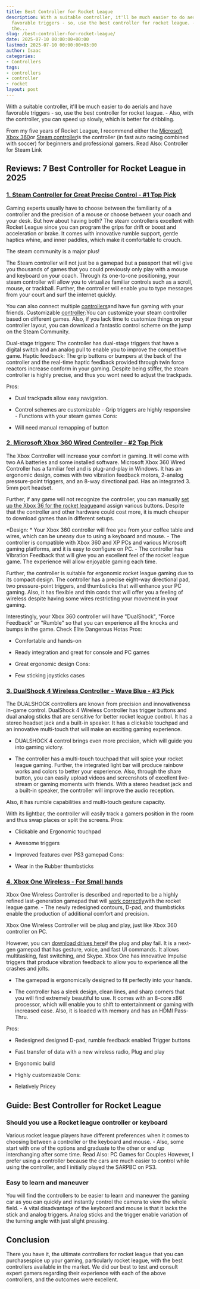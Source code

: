 ```yaml
---
title: Best Controller for Rocket League
description: With a suitable controller, it'll be much easier to do aerials and have
  favorable triggers - so, use the best controller for rocket league. - Also, with
  the...
slug: /best-controller-for-rocket-league/
date: 2025-07-10 00:00:00+00:00
lastmod: 2025-07-10 00:00:00+03:00
author: Isaac
categories:
- Controllers
tags:
- controllers
- controller
- rocket
layout: post
---
```

With a suitable controller, it'll be much easier to do aerials and have favorable triggers - so, use the best controller for rocket league. - Also, with the controller, you can speed up slowly, which is better for dribbling.

From my five years of Rocket League, I recommend either the [Microsoft Xbox 360](https://www.amazon.com/dp/B004QRKWLA/?tag=p-policy-20)or [Steam controller](https://www.amazon.com/dp/B016KBVBCS/?tag=p-policy-20)is the controller (in fast auto racing combined with soccer) for beginners and professional gamers. Read Also: Controller for Steam Link

##  Reviews: 7 Best Controller for Rocket League in 2025

###  [1. Steam Controller for Great Precise Control - #1 Top Pick](https://www.amazon.com/dp/B016KBVBCS/?tag=p-policy-20)

Gaming experts usually have to choose between the familiarity of a controller and the precision of a mouse or choose between your coach and your desk. But how about having both? The steam controlleris excellent with Rocket League since you can program the grips for drift or boost and acceleration or brake. It comes with innovative rumble support, gentle haptics whine, and inner paddles, which make it comfortable to crouch.

The steam community is a major plus!

The Steam controller will not just be a gamepad but a passport that will give you thousands of games that you could previously only play with a mouse and keyboard on your coach. Through its one-to-one positioning, your steam controller will allow you to virtualize familiar controls such as a scroll, mouse, or trackball. Further, the controller will enable you to type messages from your court and surf the internet quickly.

You can also connect multiple [controllers](https://pestpolicy.com/best-controller-for-retropie/)and have fun gaming with your friends. Customizable [controller](https://pestpolicy.com/best-controller-for-steam-link/):You can customize your steam controller based on different games. Also, if you lack time to customize things on your controller layout, you can download a fantastic control scheme on the jump on the Steam Community.

Dual-stage triggers: The controller has dual-stage triggers that have a digital switch and an analog pull to enable you to improve the competitive game. Haptic feedback: The grip buttons or bumpers at the back of the controller and the real-time haptic feedback provided through twin force reactors increase conform in your gaming. Despite being stiffer, the steam controller is highly precise, and thus you wont need to adjust the trackpads.

Pros:

- Dual trackpads allow easy navigation.

- Control schemes are customizable - Grip triggers are highly responsive - Functions with your steam games
Cons:

- Will need manual remapping of button

###  [2. Microsoft Xbox 360 Wired Controller - #2 Top Pick](https://www.amazon.com/dp/B004QRKWLA/?tag=p-policy-20)

The Xbox Controller will increase your comfort in gaming. It will come with two AA batteries and some installed software. Microsoft Xbox 360 Wired Controller has a familiar feel and is plug-and-play in Windows. It has an ergonomic design, comes with two vibration feedback motors, 2-analog pressure-point triggers, and an 8-way directional pad. Has an integrated 3. 5mm port headset.

Further, if any game will not recognize the controller, you can manually [set up the Xbox 36 for the rocket league](https://www.marauderclan.com/topic/375-how-to-play-rocket-league-with-a-controller-on-your-pc/)and assign various buttons. Despite that the controller and other hardware could cost more, it is much cheaper to download games than in different setups.

*Design: * Your Xbox 360 controller will free you from your coffee table and wires, which can be uneasy due to using a keyboard and mouse. - The controller is compatible with Xbox 360 and XP PCs and various Microsoft gaming platforms, and it is easy to configure on PC. - The controller has Vibration Feedback that will give you an excellent feel of the rocket league game. The experience will allow enjoyable gaming each time.

Further, the controller is suitable for ergonomic rocket league gaming due to its compact design. The controller has a precise eight-way directional pad, two pressure-point triggers, and thumbsticks that will enhance your PC gaming. Also, it has flexible and thin cords that will offer you a feeling of wireless despite having some wires restricting your movement in your gaming.

Interestingly, your Xbox 360 controller will have "DualShock", "Force Feedback" or "Rumble" so that you can experience all the knocks and bumps in the game. Check Elite Dangerous Hotas
Pros:

- Comfortable and hands-on

- Ready integration and great for console and PC games

- Great ergonomic design Cons:

- Few sticking joysticks cases

###  [3. DualShock 4 Wireless Controller - Wave Blue - #3 Pick](https://www.amazon.com/dp/B00KVP780Y/?tag=p-policy-20)

The DUALSHOCK controllers are known from precision and innovativeness in-game control. DualShock 4 Wireless Controller has trigger buttons and dual analog sticks that are sensitive for better rocket league control. It has a stereo headset jack and a built-in speaker. It has a clickable touchpad and an innovative multi-touch that will make an exciting gaming experience.

- DUALSHOCK 4 control brings even more precision, which will guide you into gaming victory.

- The controller has a multi-touch touchpad that will spice your rocket league gaming. Further, the integrated light bar will produce rainbow works and colors to better your experience. Also, through the share button, you can easily upload videos and screenshots of excellent live-stream or gaming moments with friends. With a stereo headset jack and a built-in speaker, the controller will improve the audio reception.

Also, it has rumble capabilities and multi-touch gesture capacity.

With its lightbar, the controller will easily track a gamers position in the room and thus swap places or split the screens.
Pros:

- Clickable and Ergonomic touchpad

- Awesome triggers

- Improved features over PS3 gamepad Cons:

- Wear in the Rubber thumbsticks

###  [4. Xbox One Wireless - For Small hands](https://www.amazon.com/dp/B00CMQTUSS/?tag=p-policy-20)

Xbox One Wireless Controller is described and reported to be a highly refined last-generation gamepad that will [work correctly](https://support.rocketleague.com/hc/en-us/articles/226415867-Controllers-supported-by-Rocket-League-on-Steam)with the rocket league game. - The newly redesigned contours, D-pad, and thumbsticks enable the production of additional comfort and precision.

Xbox One Wireless Controller will be plug and play, just like Xbox 360 controller on PC.

However, you can [download drives here](http://support.xbox.com/en-US/xbox-one/accessories/controller-pc-compatibility)if the plug and play fail. It is a next-gen gamepad that has gesture, voice, and fast UI commands. It allows multitasking, fast switching, and Skype. Xbox One has innovative Impulse triggers that produce vibration feedback to allow you to experience all the crashes and jolts.

- The gamepad is ergonomically designed to fit perfectly into your hands.

- The controller has a sleek design, clean lines, and sharp corners that you will find extremely beautiful to use. It comes with an 8-core x86 processor, which will enable you to shift to entertainment or gaming with increased ease. Also, it is loaded with memory and has an HDMI Pass-Thru.

Pros:

- Redesigned designed D-pad, rumble feedback enabled Trigger buttons

- Fast transfer of data with a new wireless radio, Plug and play

- Ergonomic build

- Highly customizable Cons:

- Relatively Pricey

##  Guide: Best Controller for Rocket League

###  Should you use a Rocket league controller or keyboard

Various rocket league players have different preferences when it comes to choosing between a controller or the keyboard and mouse. - Also, some start with one of the options and graduate to the other or end up interchanging after some time. Read Also: PC Games for Couples However, I prefer using a controller because the cars are much easier to control while using the controller, and I initially played the SARPBC on PS3.

###  Easy to learn and maneuver

You will find the controllers to be easier to learn and maneuver the gaming car as you can quickly and instantly control the camera to view the whole field. - A vital disadvantage of the keyboard and mouse is that it lacks the stick and analog triggers. Analog sticks and the trigger enable variation of the turning angle with just slight pressing.

##  Conclusion

There you have it, the ultimate controllers for rocket league that you can purchasespice up your gaming, particularly rocket league, with the best controllers available in the market. We did our best to test and consult expert gamers regarding their experience with each of the above controllers, and the outcomes were excellent.
